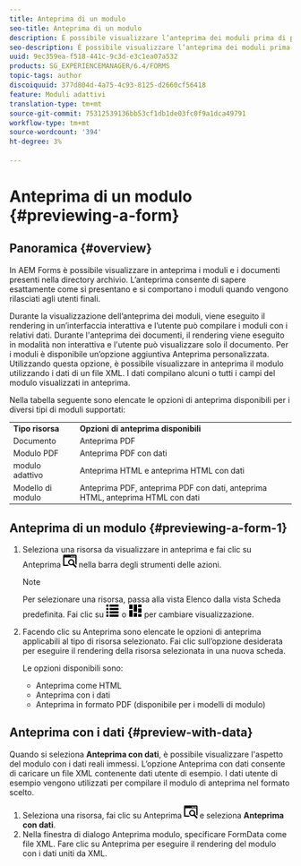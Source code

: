 ```yaml
---
title: Anteprima di un modulo
seo-title: Anteprima di un modulo
description: È possibile visualizzare l’anteprima dei moduli prima di pubblicarli o attivarli per assicurarsi che soddisfino le aspettative. Le opzioni di anteprima possono variare in base ai tipi di modulo supportati.
seo-description: È possibile visualizzare l’anteprima dei moduli prima di pubblicarli o attivarli per assicurarsi che soddisfino le aspettative. Le opzioni di anteprima possono variare in base ai tipi di modulo supportati.
uuid: 9ec359ea-f518-441c-9c3d-e3c1ea07a532
products: SG_EXPERIENCEMANAGER/6.4/FORMS
topic-tags: author
discoiquuid: 377d804d-4a75-4c93-8125-d2660cf56418
feature: Moduli adattivi
translation-type: tm+mt
source-git-commit: 75312539136bb53cf1db1de03fc0f9a1dca49791
workflow-type: tm+mt
source-wordcount: '394'
ht-degree: 3%

---
```



# Anteprima di un modulo {#previewing-a-form}

## Panoramica {#overview}

In AEM Forms è possibile visualizzare in anteprima i moduli e i documenti presenti nella directory archivio. L’anteprima consente di sapere esattamente come si presentano e si comportano i moduli quando vengono rilasciati agli utenti finali.

Durante la visualizzazione dell’anteprima dei moduli, viene eseguito il rendering in un’interfaccia interattiva e l’utente può compilare i moduli con i relativi dati. Durante l&#39;anteprima dei documenti, il rendering viene eseguito in modalità non interattiva e l&#39;utente può visualizzare solo il documento. Per i moduli è disponibile un’opzione aggiuntiva Anteprima personalizzata. Utilizzando questa opzione, è possibile visualizzare in anteprima il modulo utilizzando i dati di un file XML. I dati compilano alcuni o tutti i campi del modulo visualizzati in anteprima.

Nella tabella seguente sono elencate le opzioni di anteprima disponibili per i diversi tipi di moduli supportati:

<table> 
 <tbody>
  <tr>
   <td><strong>Tipo risorsa</strong><br /> </td> 
   <td><strong>Opzioni di anteprima disponibili</strong><br /> </td> 
  </tr>
  <tr>
   <td>Documento</td> 
   <td>Anteprima PDF</td> 
  </tr>
  <tr>
   <td>Modulo PDF</td> 
   <td>Anteprima PDF con dati<br /> </td> 
  </tr>
  <tr>
   <td>modulo adattivo</td> 
   <td>Anteprima HTML e anteprima HTML con dati</td> 
  </tr>
  <tr>
   <td>Modello di modulo</td> 
   <td>Anteprima PDF, anteprima PDF con dati, anteprima HTML, anteprima HTML con dati<br /> </td> 
  </tr>
 </tbody>
</table>

## Anteprima di un modulo {#previewing-a-form-1}

1. Seleziona una risorsa da visualizzare in anteprima e fai clic su Anteprima ![aem6forms_preview](assets/aem6forms_preview.png) nella barra degli strumenti delle azioni.

   >[!NOTE]
   >
   >Per selezionare una risorsa, passa alla vista Elenco dalla vista Scheda predefinita. Fai clic su ![aem6forms_viewlist](assets/aem6forms_viewlist.png) o ![aem6forms_viewcard](assets/aem6forms_viewcard.png) per cambiare visualizzazione.

1. Facendo clic su Anteprima sono elencate le opzioni di anteprima applicabili al tipo di risorsa selezionato. Fai clic sull’opzione desiderata per eseguire il rendering della risorsa selezionata in una nuova scheda.

   Le opzioni disponibili sono:

   * Anteprima come HTML
   * Anteprima con i dati
   * Anteprima in formato PDF (disponibile per i modelli di modulo)

## Anteprima con i dati {#preview-with-data}

Quando si seleziona **Anteprima con dati**, è possibile visualizzare l&#39;aspetto del modulo con i dati reali immessi. L’opzione Anteprima con dati consente di caricare un file XML contenente dati utente di esempio. I dati utente di esempio vengono utilizzati per compilare il modulo di anteprima nel formato scelto.

1. Seleziona una risorsa, fai clic su Anteprima ![aem6forms_preview](assets/aem6forms_preview.png) e seleziona **Anteprima con dati**.
1. Nella finestra di dialogo Anteprima modulo, specificare FormData come file XML. Fare clic su Anteprima per eseguire il rendering del modulo con i dati uniti da XML.

